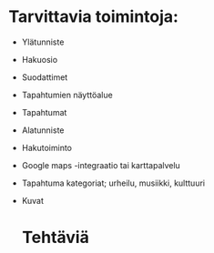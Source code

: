 # Tarvittavia toimintoja:

- Ylätunniste
- Hakuosio
- Suodattimet
- Tapahtumien näyttöalue
- Tapahtumat
- Alatunniste 
- Hakutoiminto
- Google maps -integraatio tai karttapalvelu
- Tapahtuma kategoriat; urheilu, musiikki, kulttuuri
- Kuvat

  # Tehtäviä
